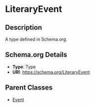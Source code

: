 # LiteraryEvent

## Description
A type defined in Schema.org.

## Schema.org Details
- **Type**: Type
- **URI**: https://schema.org/LiteraryEvent

## Parent Classes
- [Event](../Event.md)


